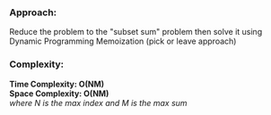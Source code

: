 ### Approach:
Reduce the problem to the "subset sum" problem then solve it using Dynamic Programming Memoization (pick or leave approach)

### Complexity:
**Time Complexity: O(NM)**\
**Space Complexity: O(NM)**\
*where N is the max index and M is the max sum*
